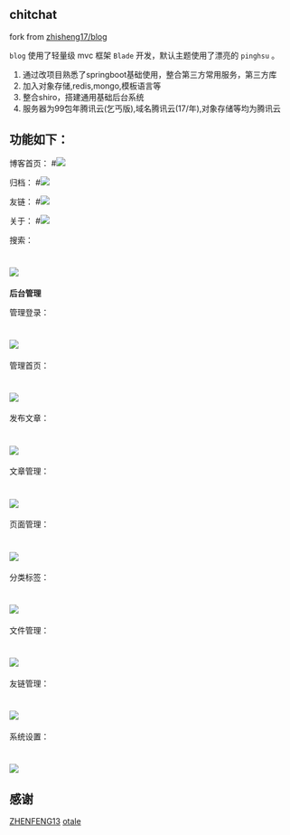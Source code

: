 ## chitchat

fork from [zhisheng17/blog](https://github.com/zhisheng17/blog) 

`blog` 使用了轻量级 mvc 框架 `Blade` 开发，默认主题使用了漂亮的 `pinghsu` 。

1. 通过改项目熟悉了springboot基础使用，整合第三方常用服务，第三方库
2. 加入对象存储,redis,mongo,模板语言等
4. 整合shiro，搭建通用基础后台系统
5. 服务器为99包年腾讯云(乞丐版),域名腾讯云(17/年),对象存储等均为腾讯云

## 功能如下：

 博客首页：
 #![](img/index.png)

 归档：
 #![](img/metas.png)

 友链：
 #![](img/links.png)
 
 关于：
 #![](img/about.png)
 
 搜索：
# ![](img/search.png)
 
 **后台管理**
 
 管理登录：
# ![](img/admin-login.png)
 
 管理首页：
# ![](img/admin-index.png)
 
 发布文章：
# ![](img/admin-publish.png)
 
 文章管理：
# ![](img/admin-article.png)
 
 页面管理：
# ![](img/admin-pages.png)
 
 分类标签：
# ![](img/admin-category.png)
 
 文件管理：
# ![](img/admin-upload.png)
  
 友链管理：
# ![](img/admin-links.png)
   
 系统设置：
# ![](img/admin-setting.png)
 

## 感谢
[ZHENFENG13](https://github.com/ZHENFENG13)
[otale](https://github.com/otale)
